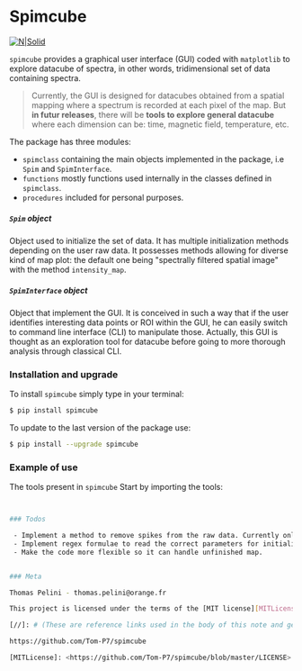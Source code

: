 # Spimcube

[![N|Solid](https://cldup.com/dTxpPi9lDf.thumb.png)](https://nodesource.com/products/nsolid)

``spimcube`` provides a graphical user interface (GUI) coded with ``matplotlib`` to explore datacube of spectra, in other words, tridimensional set of data containing spectra.

> Currently, the GUI is designed for datacubes obtained from a spatial mapping where a spectrum is recorded at each pixel of the map. But **in futur releases**, there will be **tools to explore general datacube** where each dimension can be: time, magnetic field, temperature, etc.

The package has three modules:

- ``spimclass`` containing the main objects implemented in the package, i.e ``Spim`` and ``SpimInterface``.
- ``functions`` mostly functions used internally in the classes defined in ``spimclass``.
- ``procedures`` included for personal purposes.

##### ``Spim`` object

Object used to initialize the set of data. It has multiple initialization methods depending on the user raw data.
It possesses methods allowing for diverse kind of map plot: the default one being "spectrally filtered spatial image" with the method ``intensity_map``.

##### ``SpimInterface`` object

Object that implement the GUI.
It is conceived in such a way that if the user identifies interesting data points or ROI within the GUI, he can easily switch to command line interface (CLI) to manipulate those. Actually, this GUI is thought as an exploration tool for datacube before going to more thorough analysis through classical CLI.

### Installation and upgrade

To install ``spimcube`` simply type in your terminal: 

```sh
$ pip install spimcube
```
To update to the last version of the package use:

```sh
$ pip install --upgrade spimcube
```

### Example of use

The tools present in `spimcube`
Start by importing the tools:

```sh


### Todos

 - Implement a method to remove spikes from the raw data. Currently only ``despike.clean`` is used for the display but it is slow. ``remove_spikes`` is on his way!
 - Implement regex formulae to read the correct parameters for initialization of ``Spim`` object directly from the file name or from file containing metadata.
 - Make the code more flexible so it can handle unfinished map.


### Meta

Thomas Pelini - thomas.pelini@orange.fr

This project is licensed under the terms of the [MIT license][MITLicense].

[//]: # (These are reference links used in the body of this note and get stripped out when the markdown processor does its job. There is no need to format nicely because it shouldn't be seen. Thanks SO - http://stackoverflow.com/questions/4823468/store-comments-in-markdown-syntax)

https://github.com/Tom-P7/spimcube

[MITLicense]: <https://github.com/Tom-P7/spimcube/blob/master/LICENSE>
